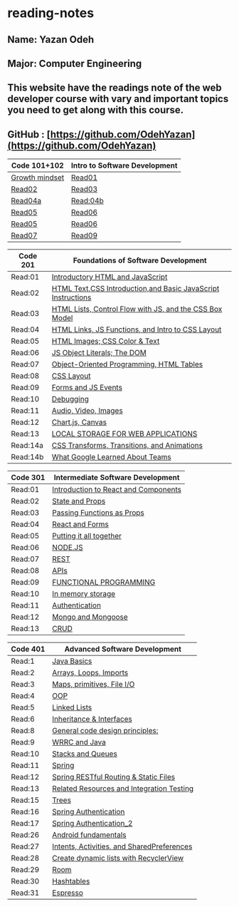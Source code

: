 # reading-notes

## Name: Yazan Odeh

## Major: Computer Engineering

## This website have the readings note of the web developer course with vary and important topics you need to get along with this course.

## GitHub : [https://github.com/OdehYazan](https://github.com/OdehYazan)

 |Code 101+102 |  Intro to Software Development  |
 |--------|--------|
 |[Growth mindset](https://odehyazan.github.io/reading-notes/102/mind)|[Read01](https://odehyazan.github.io/reading-notes/102/Read:01-LearningMarkdown)|
|[Read02](https://odehyazan.github.io/reading-notes/102/Read:02-RevisionsandtheCloud)| [Read03](https://odehyazan.github.io/reading-notes/102/Read:03-StructurewebpageswithHTML)|
|[Read04a](https://odehyazan.github.io/reading-notes/102/Read:04a)| [Read:04b](https://odehyazan.github.io/reading-notes/102/Read:04b)|
|[Read05](https://odehyazan.github.io/reading-notes/102/Read:05)|[Read06](https://odehyazan.github.io/reading-notes/102/Read:06) |
|[Read05](https://odehyazan.github.io/reading-notes/102/Read:05)|[Read06](https://odehyazan.github.io/reading-notes/102/Read:06) |
|[Read07](https://odehyazan.github.io/reading-notes/102/Read:07)|[Read09](https://odehyazan.github.io/reading-notes/102/Read:09)|

|Code 201|Foundations of Software Development|
 |--------|--------|
 |Read:01|[Introductory HTML and JavaScript](https://odehyazan.github.io/reading-notes/201/class-01)|
 |Read:02|[HTML Text,CSS Introduction,and Basic JavaScript Instructions](https://odehyazan.github.io/reading-notes/201/class-02)|
 |Read:03|[HTML Lists, Control Flow with JS, and the CSS Box Model](https://odehyazan.github.io/reading-notes/201/class-03)|
 |Read:04|[HTML Links, JS Functions, and Intro to CSS Layout](https://odehyazan.github.io/reading-notes/201/class-04)
 |Read:05|[HTML Images; CSS Color & Text](https://odehyazan.github.io/reading-notes/201/class-05)
 |Read:06|[JS Object Literals; The DOM](https://odehyazan.github.io/reading-notes/201/class-06)
 |Read:07|[Object-Oriented Programming, HTML Tables](https://odehyazan.github.io/reading-notes/201/class-07)
 |Read:08|[CSS Layout](https://odehyazan.github.io/reading-notes/201/class-08)
 |Read:09|[Forms and JS Events](https://odehyazan.github.io/reading-notes/201/class-09)
|Read:10|[Debugging](https://odehyazan.github.io/reading-notes/201/class-10)
|Read:11|[Audio, Video, Images](https://odehyazan.github.io/reading-notes/201/class-11)
|Read:12|[Chart.js, Canvas](https://odehyazan.github.io/reading-notes/201/class-12)
|Read:13|[LOCAL STORAGE FOR WEB APPLICATIONS](https://odehyazan.github.io/reading-notes/201/class-13)
|Read:14a|[CSS Transforms, Transitions, and Animations](https://odehyazan.github.io/reading-notes/201/class-14a)
|Read:14b|[What Google Learned About Teams](https://odehyazan.github.io/reading-notes/201/class-14b)

|Code 301|Intermediate Software Development|
|--------|--------|
|Read:01|[Introduction to React and Components](https://odehyazan.github.io/reading-notes/301/class-01)|
|Read:02|[State and Props](https://odehyazan.github.io/reading-notes/301/class-02)|
|Read:03|[Passing Functions as Props](https://odehyazan.github.io/reading-notes/301/class-03)|
|Read:04|[React and Forms](https://odehyazan.github.io/reading-notes/301/class-04)|
|Read:05|[Putting it all together](https://odehyazan.github.io/reading-notes/301/class-05)|
|Read:06|[NODE.JS](https://odehyazan.github.io/reading-notes/301/class-06)|
|Read:07|[REST](https://odehyazan.github.io/reading-notes/301/class-07)|
|Read:08|[APIs](https://odehyazan.github.io/reading-notes/301/class-08)|
|Read:09|[FUNCTIONAL PROGRAMMING](https://odehyazan.github.io/reading-notes/301/class-09)|
|Read:10|[In memory storage](https://odehyazan.github.io/reading-notes/301/class-10)|
|Read:11|[Authentication](https://odehyazan.github.io/reading-notes/301/class-11)|
|Read:12|[Mongo and Mongoose](https://odehyazan.github.io/reading-notes/301/class-12)|
|Read:13|[CRUD](https://odehyazan.github.io/reading-notes/301/class-13)|

|Code 401|Advanced Software Development|
|--------|--------|
|Read:1|[Java Basics](https://odehyazan.github.io/reading-notes/401/read-1)|
|Read:2|[Arrays, Loops, Imports](https://odehyazan.github.io/reading-notes/401/read-2)|
|Read:3|[Maps, primitives, File I/O](https://odehyazan.github.io/reading-notes/401/read-3)|
|Read:4|[OOP](https://odehyazan.github.io/reading-notes/401/read-4)|
|Read:5|[Linked Lists](https://odehyazan.github.io/reading-notes/401/read-5)|
|Read:6|[Inheritance & Interfaces](https://odehyazan.github.io/reading-notes/401/read-6)|
|Read:8|[General code design principles:](https://odehyazan.github.io/reading-notes/401/read-8)|
|Read:9|[WRRC and Java](https://odehyazan.github.io/reading-notes/401/read-9)|
|Read:10|[Stacks and Queues](https://odehyazan.github.io/reading-notes/401/read-10)|
|Read:11|[Spring](https://odehyazan.github.io/reading-notes/401/read-11)|
|Read:12|[Spring RESTful Routing & Static Files](https://odehyazan.github.io/reading-notes/401/read-12)|
|Read:13|[Related Resources and Integration Testing](https://odehyazan.github.io/reading-notes/401/read-13)|
|Read:15|[Trees](https://odehyazan.github.io/reading-notes/401/read-15)|
|Read:16|[Spring Authentication](https://odehyazan.github.io/reading-notes/401/read-16)|
|Read:17|[Spring Authentication_2](https://odehyazan.github.io/reading-notes/401/read-17)|
|Read:26|[Android fundamentals](https://odehyazan.github.io/reading-notes/401/read-26)|
|Read:27|[Intents, Activities, and SharedPreferences](https://odehyazan.github.io/reading-notes/401/read-27)|
|Read:28|[Create dynamic lists with RecyclerView](https://odehyazan.github.io/reading-notes/401/read-28)|
|Read:29|[Room](https://odehyazan.github.io/reading-notes/401/read-29)|
|Read:30|[Hashtables](https://odehyazan.github.io/reading-notes/401/read-30)|
|Read:31|[Espresso](https://odehyazan.github.io/reading-notes/401/read-31)|
